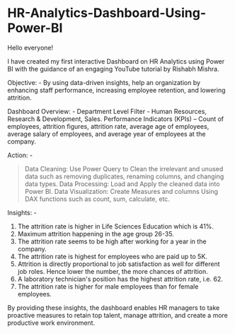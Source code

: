 # HR-Analytics-Dashboard-Using-Power-BI

Hello everyone!

I have created my first interactive Dashboard on HR Analytics using Power BI with the guidance of an engaging YouTube tutorial by Rishabh Mishra.

Objective: - By using data-driven insights, help an organization by enhancing staff performance, increasing employee retention, and lowering attrition.

Dashboard Overview: -
Department Level Filter - Human Resources, Research & Development, Sales.
Performance Indicators (KPIs) – Count of employees, attrition figures, attrition rate, average age of employees, average salary of employees, and average year of employees at the company.

Action: -
> Data Cleaning: Use Power Query to Clean the irrelevant and unused data such as removing duplicates, renaming columns, and changing data types.
> Data Processing: Load and Apply the cleaned data into Power BI.
> Data Visualization: Create Measures and columns Using DAX functions such as count, sum, calculate, etc.

Insights: -
1.    The attrition rate is higher in Life Sciences Education which is 41%.
2.    Maximum attrition happening in the age group 26-35.
3.    The attrition rate seems to be high after working for a year in the company.
4.    The attrition rate is highest for employees who are paid up to 5K.
5.    Attrition is directly proportional to job satisfaction as well for different job roles. Hence lower the number, the more chances of attrition.
6.    A laboratory technician's position has the highest attrition rate, i.e. 62.
7. The attrition rate is higher for male employees than for female employees.

By providing these insights, the dashboard enables HR managers to take proactive measures to retain top talent, manage attrition, and create a more productive work environment.
